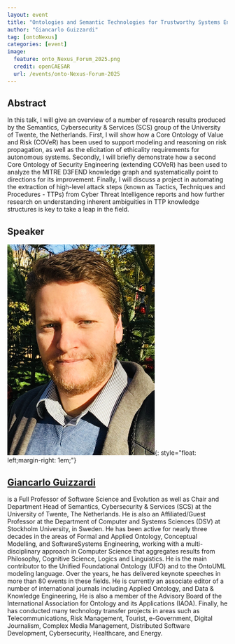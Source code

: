 ```yaml
---
layout: event
title: "Ontologies and Semantic Technologies for Trustworthy Systems Engineering"
author: "Giancarlo Guizzardi"
tag: [ontoNexus]
categories: [event]
image:
  feature: onto_Nexus_Forum_2025.png
  credit: openCAESAR
  url: /events/onto-Nexus-Forum-2025
---
```


## Abstract

In this talk, I will give an overview of a number of research results produced by the Semantics, Cybersecurity & Services (SCS)
group of the University of Twente, the Netherlands. First, I will show how a Core Ontology of Value and Risk (COVeR) 
has been used to support modeling and reasoning on risk propagation, as well as the elicitation of ethicality requirements for autonomous systems. 
Secondly, I will briefly demonstrate how a second Core Ontology of Security Engineering (extending COVeR) has been used to analyze the MITRE
D3FEND knowledge graph and systematically point to directions for its improvement. Finally, I will discuss a project in 
automating the extraction of high-level attack steps (known as Tactics, Techniques and Procedures - TTPs) from
Cyber Threat Intelligence reports and how further research on understanding inherent ambiguities in TTP knowledge structures 
is key to take a leap in the field.

## Speaker

![Giancarlo Guizzardi](img/Guizzardi.png){: style="float: left;margin-right: 1em;"}

<h2><a href="mailto:g.guizzardi@utwente.nl">Giancarlo Guizzardi</a></h2> is a Full Professor of Software Science and Evolution as well as Chair and Department Head of Semantics, Cybersecurity & Services (SCS) at the University of Twente, The Netherlands. He is also an Affiliated/Guest Professor at the Department of Computer and Systems Sciences (DSV) at Stockholm University, in Sweden. He has been active for nearly three decades in the areas of Formal and Applied Ontology, Conceptual Modelling, and SoftwareSystems Engineering, working with a multi-disciplinary approach in Computer Science that aggregates results from Philosophy, Cognitive Science, Logics and Linguistics. He is the main contributor to the Unified Foundational Ontology (UFO) and to the OntoUML modeling language. Over the years, he has delivered keynote speeches in more than 80 events in these fields. He is currently an associate editor of a number of international journals including Applied Ontology, and Data & Knowledge Engineering, He is also a member of the Advisory Board of the International Association for Ontology and its Applications (IAOA). Finally, he has conducted many technology transfer projects in areas such as Telecommunications, Risk Management, Tourist, e-Government, Digital Journalism, Complex Media Management, Distributed Software Development, Cybersecurity, Healthcare, and Energy.